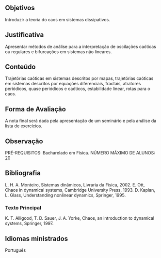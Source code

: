 ## Objetivos

Introduzir a teoria do caos em sistemas dissipativos.

## Justificativa

Apresentar métodos de análise para a interpretação de oscilações caóticas ou regulares e bifurcações em sistemas não lineares.

## Conteúdo

Trajetórias caóticas em sistemas descritos por mapas, trajetórias caóticas em sistemas descritos por equações diferenciais, fractais, atratores periódicos, quase periódicos e caóticos, estabilidade linear, rotas para o caos.

## Forma de Avaliação

A nota final será dada pela apresentação de um seminário e pela análise da lista de exercícios.

## Observação

PRÉ-REQUISITOS: Bacharelado em Física. NÚMERO MÁXIMO DE ALUNOS: 20

## Bibliografia

L. H. A. Monteiro, Sistemas dinâmicos, Livraria da Física, 2002.
E. Ott, Chaos in dynamical systems, Cambridge University Press, 1993.
D. Kaplan, L. Glass, Understanding nonlinear dynamics, Springer, 1995.

### Texto Principal
K. T. Alligood, T. D. Sauer, J. A. Yorke, Chaos, an introduction to dynamical systems, Springer, 1997.

## Idiomas ministrados

Português
